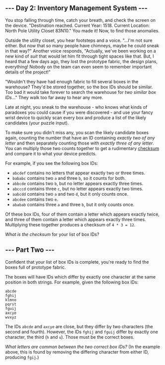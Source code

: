 ﻿## --- Day 2: Inventory Management System ---

You stop falling through time, catch your breath, and check the screen on the device. "Destination reached. Current Year: 1518. Current Location: North Pole Utility Closet 83N10." You made it! Now, to find those anomalies.

Outside the utility closet, you hear footsteps and a voice. "...I'm not sure either. But now that  so many people have chimneys, maybe he could sneak in that way?" Another voice responds, "Actually, we've been working on a new kind of  _suit_  that would let him fit through tight spaces like that. But, I heard that a few days ago, they lost the prototype fabric, the design plans, everything! Nobody on the team can even seem to remember important details of the project!"

"Wouldn't they have had enough fabric to fill several boxes in the warehouse? They'd be stored together, so the box IDs should be similar. Too bad it would take forever to search the warehouse for  _two similar box IDs_..." They walk too far away to hear any more.

Late at night, you sneak to the warehouse - who knows what kinds of paradoxes you could cause if you were discovered - and use your fancy wrist device to quickly scan every box and produce a list of the likely candidates (your puzzle input).

To make sure you didn't miss any, you scan the likely candidate boxes again, counting the number that have an ID containing  _exactly two of any letter_  and then separately counting those with  _exactly three of any letter_. You can multiply those two counts together to get a rudimentary  [checksum](https://en.wikipedia.org/wiki/Checksum)  and compare it to what your device predicts.

For example, if you see the following box IDs:

-   `abcdef`  contains no letters that appear exactly two or three times.
-   `bababc`  contains two  `a`  and three  `b`, so it counts for both.
-   `abbcde`  contains two  `b`, but no letter appears exactly three times.
-   `abcccd`  contains three  `c`, but no letter appears exactly two times.
-   `aabcdd`  contains two  `a`  and two  `d`, but it only counts once.
-   `abcdee`  contains two  `e`.
-   `ababab`  contains three  `a`  and three  `b`, but it only counts once.

Of these box IDs, four of them contain a letter which appears exactly twice, and three of them contain a letter which appears exactly three times. Multiplying these together produces a checksum of  `4 * 3 = 12`.

_What is the checksum_  for your list of box IDs?


## --- Part Two ---

Confident that your list of box IDs is complete, you're ready to find the boxes full of prototype fabric.

The boxes will have IDs which differ by exactly one character at the same position in both strings. For example, given the following box IDs:

```
abcde
fghij
klmno
pqrst
fguij
axcye
wvxyz

```

The IDs  `abcde`  and  `axcye`  are close, but they differ by two characters (the second and fourth). However, the IDs  `fghij`  and  `fguij`  differ by exactly one character, the third (`h`  and  `u`). Those must be the correct boxes.

_What letters are common between the two correct box IDs?_  (In the example above, this is found by removing the differing character from either ID, producing  `fgij`.)